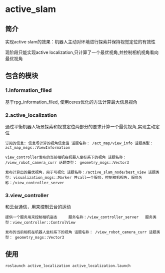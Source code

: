 # active_slam

## 简介
实现active slam的效果：机器人主动对环境进行探索并保持视觉定位的有效性

现阶段只能实现active localization,只计算了一个最优视角,并控制相机视角看向最优视角

## 包含的模块

### 1.information_filed

基于rpg_information_filed, 使用ceres优化的方法计算最大信息视角

### 2.active_localization

通过平衡机器人场景探索和视觉定位两部分的要求计算一个最优视角,实现主动定位

    订阅的信息: 信息场计算的视角信息值 话题名称： /act_map/view_info 话题类型： act_map_msgs::ViewInformation

    view_controller发布的当前相机在机器人坐标系下的视角 话题名称： /view_robot_camera_curr 话题类型： geometry_msgs::Vector3

    发布计算出的最优视角，用于可视化 话题名称：/active_slam_node/best_view 话题类型: visualization_msgs::Marker 并call一个服务，控制相机视角，服务名称：/view_controller_server

### 3.view_controller
和云台通信，用来控制云台的运动

    提供一个服务用来控制相机姿态     服务名称：/view_controller_server   服务类型：view_controller::ControlView

    发布的当前相机在机器人坐标系下的视角 话题名称： /view_robot_camera_curr 话题类型： geometry_msgs::Vector3

## 使用
```
roslaunch active_localization active_localization.launch
```